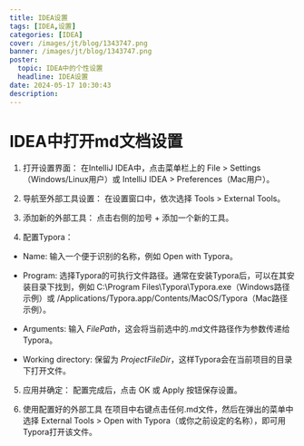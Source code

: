 ```yaml
---
title: IDEA设置
tags: [IDEA,设置]
categories: [IDEA]
cover: /images/jt/blog/1343747.png
banner: /images/jt/blog/1343747.png
poster:
  topic: IDEA中的个性设置
  headline: IDEA设置
date: 2024-05-17 10:30:43
description:
---
```


# IDEA中打开md文档设置

1. 打开设置界面：
   在IntelliJ IDEA中，点击菜单栏上的 File > Settings（Windows/Linux用户）或 IntelliJ IDEA > Preferences（Mac用户）。

2. 导航至外部工具设置：
   在设置窗口中，依次选择 Tools > External Tools。

3. 添加新的外部工具：
   点击右侧的加号 + 添加一个新的工具。

4. 配置Typora：

- Name: 输入一个便于识别的名称，例如 Open with Typora。

- Program: 选择Typora的可执行文件路径。通常在安装Typora后，可以在其安装目录下找到，例如 C:\Program Files\Typora\Typora.exe（Windows路径示例）或 /Applications/Typora.app/Contents/MacOS/Typora（Mac路径示例）。

- Arguments: 输入 $FilePath$，这会将当前选中的.md文件路径作为参数传递给Typora。

- Working directory: 保留为 $ProjectFileDir$，这样Typora会在当前项目的目录下打开文件。

5. 应用并确定：
     配置完成后，点击 OK 或 Apply 按钮保存设置。

6. 使用配置好的外部工具
     在项目中右键点击任何.md文件，然后在弹出的菜单中选择 External Tools > Open with Typora（或你之前设定的名称），即可用Typora打开该文件。

